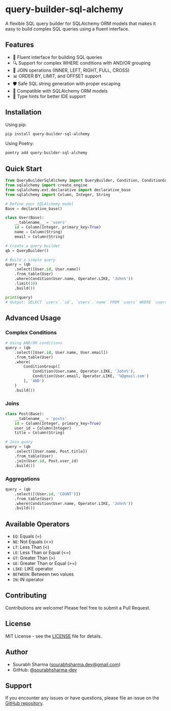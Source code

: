 # query-builder-sql-alchemy

A flexible SQL query builder for SQLAlchemy ORM models that makes it easy to build complex SQL queries using a fluent interface.

## Features

- 🚀 Fluent interface for building SQL queries
- 🔍 Support for complex WHERE conditions with AND/OR grouping
- 🔄 JOIN operations (INNER, LEFT, RIGHT, FULL, CROSS)
- 📊 ORDER BY, LIMIT, and OFFSET support
- 🛡️ Safe SQL string generation with proper escaping
- 🎯 Compatible with SQLAlchemy ORM models
- 📝 Type hints for better IDE support

## Installation

Using pip:
```bash
pip install query-builder-sql-alchemy
```

Using Poetry:
```bash
poetry add query-builder-sql-alchemy
```

## Quick Start

```python
from QueryBuilderSqlAlchemy import QueryBuilder, Condition, ConditionGroup, Operator
from sqlalchemy import create_engine
from sqlalchemy.ext.declarative import declarative_base
from sqlalchemy import Column, Integer, String

# Define your SQLAlchemy model
Base = declarative_base()

class User(Base):
    __tablename__ = 'users'
    id = Column(Integer, primary_key=True)
    name = Column(String)
    email = Column(String)

# Create a query builder
qb = QueryBuilder()

# Build a simple query
query = (qb
    .select([User.id, User.name])
    .from_table(User)
    .where(Condition(User.name, Operator.LIKE, 'John%'))
    .limit(10)
    .build())

print(query)
# Output: SELECT `users`.`id`, `users`.`name` FROM `users` WHERE `users`.`name` LIKE 'John%' LIMIT 10
```

## Advanced Usage

### Complex Conditions

```python
# Using AND/OR conditions
query = (qb
    .select([User.id, User.name, User.email])
    .from_table(User)
    .where(
        ConditionGroup([
            Condition(User.name, Operator.LIKE, 'John%'),
            Condition(User.email, Operator.LIKE, '%@gmail.com')
        ], 'AND')
    )
    .build())
```

### Joins

```python
class Post(Base):
    __tablename__ = 'posts'
    id = Column(Integer, primary_key=True)
    user_id = Column(Integer)
    title = Column(String)

# Join query
query = (qb
    .select([User.name, Post.title])
    .from_table(User)
    .join(User.id, Post.user_id)
    .build())
```

### Aggregations

```python
query = (qb
    .select([(User.id, 'COUNT')])
    .from_table(User)
    .where(Condition(User.name, Operator.LIKE, 'John%'))
    .build())
```

## Available Operators

- `EQ`: Equals (=)
- `NE`: Not Equals (<>)
- `LT`: Less Than (<)
- `LE`: Less Than or Equal (<=)
- `GT`: Greater Than (>)
- `GE`: Greater Than or Equal (>=)
- `LIKE`: LIKE operator
- `BETWEEN`: Between two values
- `IN`: IN operator

## Contributing

Contributions are welcome! Please feel free to submit a Pull Request.

## License

MIT License - see the [LICENSE](LICENSE) file for details.

## Author

- Sourabh Sharma (sourabhsharma.dev@gmail.com)
- GitHub: [@sourabhsharma-dev](https://github.com/sourabhsharma-dev)

## Support

If you encounter any issues or have questions, please file an issue on the [GitHub repository](https://github.com/sourabhsharma-dev/query-builder-sql-alchemy/issues).
